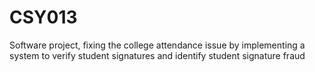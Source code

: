 # CSY013
Software project, fixing the college attendance issue by implementing a system to verify student signatures and identify student signature fraud
